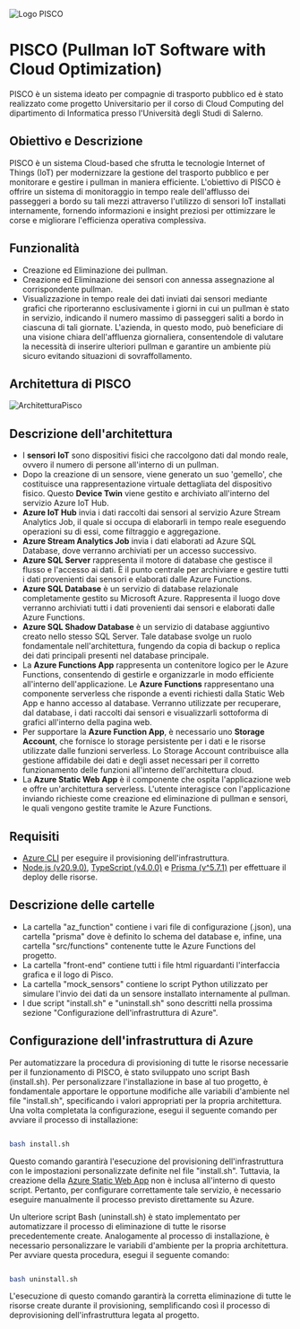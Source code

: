 ![Logo PISCO](https://github.com/AngeloSantangelo/PISCO/assets/115495018/e7e96419-f808-49ae-afc9-19542b2db25d)

# PISCO (Pullman IoT Software with Cloud Optimization)
PISCO è un sistema ideato per compagnie di trasporto pubblico ed è stato realizzato come progetto Universitario per il corso di Cloud Computing del dipartimento di Informatica presso l'Università degli Studi di Salerno.
## Obiettivo e Descrizione
PISCO è un sistema Cloud-based che sfrutta le tecnologie Internet of Things (IoT) per modernizzare la gestione del trasporto pubblico e per monitorare e gestire i pullman in maniera efficiente. L'obiettivo di PISCO è offrire un sistema di monitoraggio in tempo reale dell'afflusso dei passeggeri a bordo su tali mezzi attraverso l'utilizzo di sensori IoT installati internamente, fornendo informazioni e insight preziosi per ottimizzare le corse e migliorare l'efficienza operativa complessiva.
## Funzionalità
- Creazione ed Eliminazione dei pullman.
- Creazione ed Eliminazione dei sensori con annessa assegnazione al corrispondente pullman.
- Visualizzazione in tempo reale dei dati inviati dai sensori mediante grafici che riporteranno esclusivamente i giorni in cui un pullman è stato in servizio, indicando il numero massimo di passeggeri saliti a bordo in ciascuna di tali giornate. L'azienda, in questo modo, può beneficiare di una visione chiara dell'affluenza giornaliera, consentendole di valutare la necessità di inserire ulteriori pullman e garantire un ambiente più sicuro evitando situazioni di sovraffollamento.
## Architettura di PISCO
![ArchitetturaPisco](https://github.com/AngeloSantangelo/PISCO/assets/115495018/1e32bb3f-8ee9-4e71-bd00-a28ca55bc449)

## Descrizione dell'architettura
- I __sensori__ __IoT__ sono dispositivi fisici che raccolgono dati dal mondo reale, ovvero il numero di persone all'interno di un pullman.
- Dopo la creazione di un sensore, viene generato un suo 'gemello', che costituisce una rappresentazione virtuale dettagliata del dispositivo fisico. Questo __Device Twin__ viene gestito e archiviato all'interno del servizio Azure IoT Hub.
- __Azure IoT Hub__ invia i dati raccolti dai sensori al servizio Azure Stream Analytics Job, il quale si occupa di elaborarli in tempo reale eseguendo operazioni su di essi, come filtraggio e aggregazione.
- __Azure Stream Analytics Job__ invia i dati elaborati ad Azure SQL Database, dove verranno archiviati per un accesso successivo.
- __Azure SQL Server__ rappresenta il motore di database che gestisce il flusso e l'accesso ai dati. È il punto centrale per archiviare e gestire tutti i dati provenienti dai sensori e elaborati dalle Azure Functions.
- __Azure SQL Database__ è un servizio di database relazionale completamente gestito su Microsoft Azure. Rappresenta il luogo dove verranno archiviati tutti i dati provenienti dai sensori e elaborati dalle Azure Functions.
- __Azure SQL Shadow Database__ è un servizio di database aggiuntivo creato nello stesso SQL Server. Tale database svolge un ruolo fondamentale nell'architettura, fungendo da copia di backup o replica dei dati principali presenti nel database principale.
- La __Azure Functions App__ rappresenta un contenitore logico per le Azure Functions, consentendo di gestirle e organizzarle in modo efficiente all'interno dell'applicazione. Le __Azure Functions__ rappresentano una componente serverless che risponde a eventi richiesti dalla Static Web App e hanno accesso al database. Verranno utilizzate per recuperare, dal database, i dati raccolti dai sensori e visualizzarli sottoforma di grafici all'interno della pagina web.
- Per supportare la __Azure Function App__, è necessario uno __Storage Account__, che fornisce lo storage persistente per i dati e le risorse utilizzate dalle funzioni serverless. Lo Storage Account contribuisce alla gestione affidabile dei dati e degli asset necessari per il corretto funzionamento delle funzioni all'interno dell'architettura cloud.
- La __Azure Static Web App__ è il componente che ospita l'applicazione web e offre un'architettura serverless. L'utente interagisce con l'applicazione inviando richieste come creazione ed eliminazione di pullman e sensori, le quali vengono gestite tramite le Azure Functions.
## Requisiti
- [Azure CLI](https://learn.microsoft.com/en-us/cli/azure/install-azure-cli) per eseguire il provisioning dell'infrastruttura.
- [Node.js (v20.9.0)](https://radixweb.com/blog/installing-npm-and-nodejs-on-windows-and-mac), [TypeScript (v4.0.0)](https://www.typescriptlang.org/download#:~:text=across%20different%20machines.-,via%20npm,latest%20version%20(currently%205.3).) e [Prisma (v^5.7.1)](https://www.prisma.io/docs/getting-started/quickstart) per effettuare il deploy delle risorse.
## Descrizione delle cartelle
- La cartella "az_function" contiene i vari file di configurazione (.json), una cartella "prisma" dove è definito lo schema del database e, infine, una cartella "src/functions" contenente tutte le Azure Functions del progetto.
- La cartella "front-end" contiene tutti i file html riguardanti l'interfaccia grafica e il logo di Pisco.
- La cartella "mock_sensors" contiene lo script Python utilizzato per simulare l'invio dei dati da un sensore installato internamente al pullman.
- I due script "install.sh" e "uninstall.sh" sono descritti nella prossima sezione "Configurazione dell'infrastruttura di Azure".
## Configurazione dell'infrastruttura di Azure
Per automatizzare la procedura di provisioning di tutte le risorse necessarie per il funzionamento di PISCO, è stato sviluppato uno script Bash (install.sh). Per personalizzare l'installazione in base al tuo progetto, è fondamentale apportare le opportune modifiche alle variabili d'ambiente nel file "install.sh", specificando i valori appropriati per la propria architettura. Una volta completata la configurazione, esegui il seguente comando per avviare il processo di installazione:
```bash

bash install.sh

```
Questo comando garantirà l'esecuzione del provisioning dell'infrastruttura con le impostazioni personalizzate definite nel file "install.sh". Tuttavia, la creazione della [Azure Static Web App](https://learn.microsoft.com/en-us/azure/static-web-apps/get-started-portal?tabs=vanilla-javascript&pivots=github) non è inclusa all'interno di questo script. Pertanto, per configurare correttamente tale servizio, è necessario eseguire manualmente il processo previsto direttamente su Azure.


Un ulteriore script Bash (uninstall.sh) è stato implementato per automatizzare il processo di eliminazione di tutte le risorse precedentemente create. Analogamente al processo di installazione, è necessario personalizzare le variabili d'ambiente per la propria architettura. Per avviare questa procedura, esegui il seguente comando:
```bash

bash uninstall.sh

```
L'esecuzione di questo comando garantirà la corretta eliminazione di tutte le risorse create durante il provisioning, semplificando così il processo di deprovisioning dell'infrastruttura legata al progetto.
